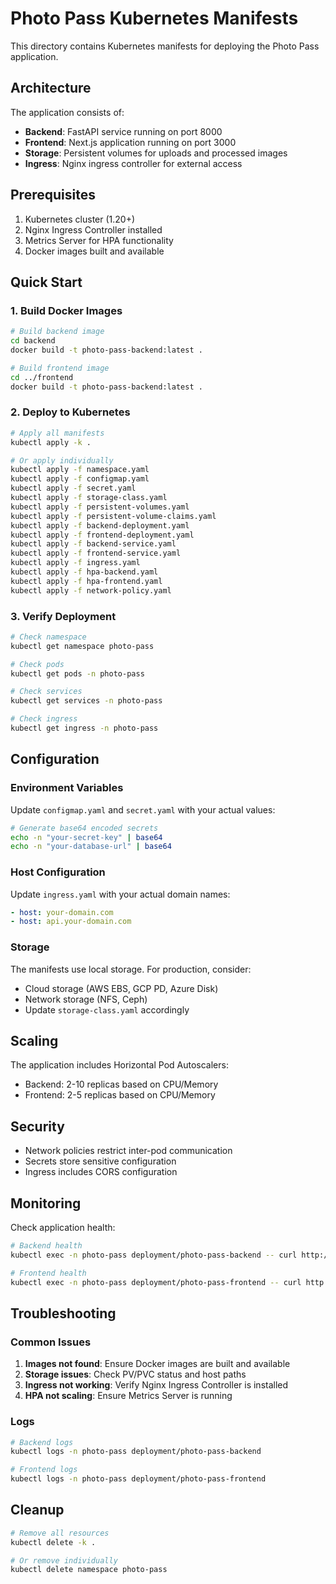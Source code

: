 # Photo Pass Kubernetes Manifests

This directory contains Kubernetes manifests for deploying the Photo Pass application.

## Architecture

The application consists of:
- **Backend**: FastAPI service running on port 8000
- **Frontend**: Next.js application running on port 3000
- **Storage**: Persistent volumes for uploads and processed images
- **Ingress**: Nginx ingress controller for external access

## Prerequisites

1. Kubernetes cluster (1.20+)
2. Nginx Ingress Controller installed
3. Metrics Server for HPA functionality
4. Docker images built and available

## Quick Start

### 1. Build Docker Images

```bash
# Build backend image
cd backend
docker build -t photo-pass-backend:latest .

# Build frontend image
cd ../frontend
docker build -t photo-pass-backend:latest .
```

### 2. Deploy to Kubernetes

```bash
# Apply all manifests
kubectl apply -k .

# Or apply individually
kubectl apply -f namespace.yaml
kubectl apply -f configmap.yaml
kubectl apply -f secret.yaml
kubectl apply -f storage-class.yaml
kubectl apply -f persistent-volumes.yaml
kubectl apply -f persistent-volume-claims.yaml
kubectl apply -f backend-deployment.yaml
kubectl apply -f frontend-deployment.yaml
kubectl apply -f backend-service.yaml
kubectl apply -f frontend-service.yaml
kubectl apply -f ingress.yaml
kubectl apply -f hpa-backend.yaml
kubectl apply -f hpa-frontend.yaml
kubectl apply -f network-policy.yaml
```

### 3. Verify Deployment

```bash
# Check namespace
kubectl get namespace photo-pass

# Check pods
kubectl get pods -n photo-pass

# Check services
kubectl get services -n photo-pass

# Check ingress
kubectl get ingress -n photo-pass
```

## Configuration

### Environment Variables

Update `configmap.yaml` and `secret.yaml` with your actual values:

```bash
# Generate base64 encoded secrets
echo -n "your-secret-key" | base64
echo -n "your-database-url" | base64
```

### Host Configuration

Update `ingress.yaml` with your actual domain names:

```yaml
- host: your-domain.com
- host: api.your-domain.com
```

### Storage

The manifests use local storage. For production, consider:
- Cloud storage (AWS EBS, GCP PD, Azure Disk)
- Network storage (NFS, Ceph)
- Update `storage-class.yaml` accordingly

## Scaling

The application includes Horizontal Pod Autoscalers:
- Backend: 2-10 replicas based on CPU/Memory
- Frontend: 2-5 replicas based on CPU/Memory

## Security

- Network policies restrict inter-pod communication
- Secrets store sensitive configuration
- Ingress includes CORS configuration

## Monitoring

Check application health:
```bash
# Backend health
kubectl exec -n photo-pass deployment/photo-pass-backend -- curl http://localhost:8000/health

# Frontend health
kubectl exec -n photo-pass deployment/photo-pass-frontend -- curl http://localhost:3000/
```

## Troubleshooting

### Common Issues

1. **Images not found**: Ensure Docker images are built and available
2. **Storage issues**: Check PV/PVC status and host paths
3. **Ingress not working**: Verify Nginx Ingress Controller is installed
4. **HPA not scaling**: Ensure Metrics Server is running

### Logs

```bash
# Backend logs
kubectl logs -n photo-pass deployment/photo-pass-backend

# Frontend logs
kubectl logs -n photo-pass deployment/photo-pass-frontend
```

## Cleanup

```bash
# Remove all resources
kubectl delete -k .

# Or remove individually
kubectl delete namespace photo-pass
```

